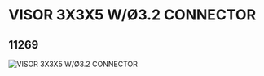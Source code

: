 # VISOR 3X3X5 W/Ø3.2 CONNECTOR
## 11269
![VISOR 3X3X5 W/Ø3.2 CONNECTOR](https://lc-www-live-s.legocdn.com/media/bricks/5/2/6142939.jpg)